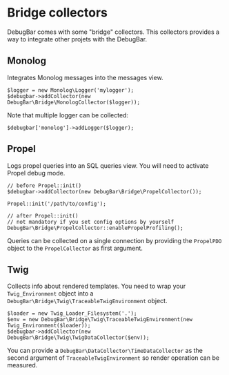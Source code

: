 # Bridge collectors

DebugBar comes with some "bridge" collectors. This collectors provides a way to integrate
other projets with the DebugBar.

## Monolog

Integrates Monolog messages into the messages view.

    $logger = new Monolog\Logger('mylogger');
    $debugbar->addCollector(new DebugBar\Bridge\MonologCollector($logger));

Note that multiple logger can be collected:

    $debugbar['monolog']->addLogger($logger);

## Propel

Logs propel queries into an SQL queries view. You will need to activate
Propel debug mode.

    // before Propel::init()
    $debugbar->addCollector(new DebugBar\Bridge\PropelCollector());

    Propel::init('/path/to/config');

    // after Propel::init()
    // not mandatory if you set config options by yourself
    DebugBar\Bridge\PropelCollector::enablePropelProfiling();

Queries can be collected on a single connection by providing the `PropelPDO` object
to the `PropelCollector` as first argument.

## Twig

Collects info about rendered templates. You need to wrap your `Twig_Environment` object
into a `DebugBar\Bridge\Twig\TraceableTwigEnvironment` object.

    $loader = new Twig_Loader_Filesystem('.');
    $env = new DebugBar\Bridge\Twig\TraceableTwigEnvironment(new Twig_Environment($loader));
    $debugbar->addCollector(new DebugBar\Bridge\Twig\TwigDataCollector($env));

You can provide a `DebugBar\DataCollector\TimeDataCollector` as the second argument of
`TraceableTwigEnvironment` so render operation can be measured.
